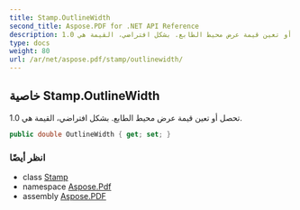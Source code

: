 ```yaml
---
title: Stamp.OutlineWidth
second_title: Aspose.PDF for .NET API Reference
description: خاصية الطابع. تحصل أو تعين قيمة عرض محيط الطابع. بشكل افتراضي، القيمة هي 1.0
type: docs
weight: 80
url: /ar/net/aspose.pdf/stamp/outlinewidth/
---
```

## خاصية Stamp.OutlineWidth

تحصل أو تعين قيمة عرض محيط الطابع. بشكل افتراضي، القيمة هي 1.0.

```csharp
public double OutlineWidth { get; set; }
```

### انظر أيضًا

* class [Stamp](../)
* namespace [Aspose.Pdf](../../../aspose.pdf/)
* assembly [Aspose.PDF](../../../)